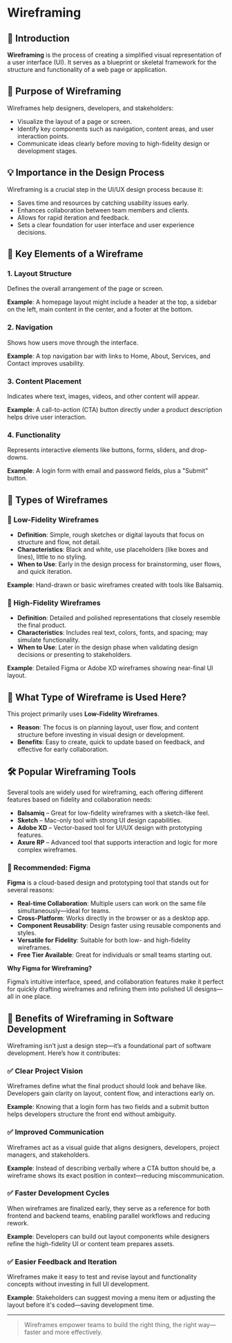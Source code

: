 # Wireframing

## 📌 Introduction

**Wireframing** is the process of creating a simplified visual representation of a user interface (UI). It serves as a blueprint or skeletal framework for the structure and functionality of a web page or application.

## 🎯 Purpose of Wireframing

Wireframes help designers, developers, and stakeholders:

- Visualize the layout of a page or screen.
- Identify key components such as navigation, content areas, and user interaction points.
- Communicate ideas clearly before moving to high-fidelity design or development stages.

## 💡 Importance in the Design Process

Wireframing is a crucial step in the UI/UX design process because it:

- Saves time and resources by catching usability issues early.
- Enhances collaboration between team members and clients.
- Allows for rapid iteration and feedback.
- Sets a clear foundation for user interface and user experience decisions.

## 🧩 Key Elements of a Wireframe

### 1. **Layout Structure**

Defines the overall arrangement of the page or screen.

**Example**: A homepage layout might include a header at the top, a sidebar on the left, main content in the center, and a footer at the bottom.

### 2. **Navigation**

Shows how users move through the interface.

**Example**: A top navigation bar with links to Home, About, Services, and Contact improves usability.

### 3. **Content Placement**

Indicates where text, images, videos, and other content will appear.

**Example**: A call-to-action (CTA) button directly under a product description helps drive user interaction.

### 4. **Functionality**

Represents interactive elements like buttons, forms, sliders, and drop-downs.

**Example**: A login form with email and password fields, plus a "Submit" button.

## 🧱 Types of Wireframes

### 🔹 Low-Fidelity Wireframes

- **Definition**: Simple, rough sketches or digital layouts that focus on structure and flow, not detail.
- **Characteristics**: Black and white, use placeholders (like boxes and lines), little to no styling.
- **When to Use**: Early in the design process for brainstorming, user flows, and quick iteration.

**Example**: Hand-drawn or basic wireframes created with tools like Balsamiq.

### 🔸 High-Fidelity Wireframes

- **Definition**: Detailed and polished representations that closely resemble the final product.
- **Characteristics**: Includes real text, colors, fonts, and spacing; may simulate functionality.
- **When to Use**: Later in the design phase when validating design decisions or presenting to stakeholders.

**Example**: Detailed Figma or Adobe XD wireframes showing near-final UI layout.

## 🧾 What Type of Wireframe is Used Here?

This project primarily uses **Low-Fidelity Wireframes**.

- **Reason**: The focus is on planning layout, user flow, and content structure before investing in visual design or development.
- **Benefits**: Easy to create, quick to update based on feedback, and effective for early collaboration.

## 🛠️ Popular Wireframing Tools

Several tools are widely used for wireframing, each offering different features based on fidelity and collaboration needs:

- **Balsamiq** – Great for low-fidelity wireframes with a sketch-like feel.
- **Sketch** – Mac-only tool with strong UI design capabilities.
- **Adobe XD** – Vector-based tool for UI/UX design with prototyping features.
- **Axure RP** – Advanced tool that supports interaction and logic for more complex wireframes.

### 🌟 Recommended: Figma

**Figma** is a cloud-based design and prototyping tool that stands out for several reasons:

- **Real-time Collaboration**: Multiple users can work on the same file simultaneously—ideal for teams.
- **Cross-Platform**: Works directly in the browser or as a desktop app.
- **Component Reusability**: Design faster using reusable components and styles.
- **Versatile for Fidelity**: Suitable for both low- and high-fidelity wireframes.
- **Free Tier Available**: Great for individuals or small teams starting out.

**Why Figma for Wireframing?**

Figma’s intuitive interface, speed, and collaboration features make it perfect for quickly drafting wireframes and refining them into polished UI designs—all in one place.

## 🚀 Benefits of Wireframing in Software Development

Wireframing isn’t just a design step—it’s a foundational part of software development. Here’s how it contributes:

### ✅ Clear Project Vision

Wireframes define what the final product should look and behave like. Developers gain clarity on layout, content flow, and interactions early on.

**Example**: Knowing that a login form has two fields and a submit button helps developers structure the front end without ambiguity.

### ✅ Improved Communication

Wireframes act as a visual guide that aligns designers, developers, project managers, and stakeholders.

**Example**: Instead of describing verbally where a CTA button should be, a wireframe shows its exact position in context—reducing miscommunication.

### ✅ Faster Development Cycles

When wireframes are finalized early, they serve as a reference for both frontend and backend teams, enabling parallel workflows and reducing rework.

**Example**: Developers can build out layout components while designers refine the high-fidelity UI or content team prepares assets.

### ✅ Easier Feedback and Iteration

Wireframes make it easy to test and revise layout and functionality concepts without investing in full UI development.

**Example**: Stakeholders can suggest moving a menu item or adjusting the layout before it's coded—saving development time.

---

> Wireframes empower teams to build the right thing, the right way—faster and more effectively.
